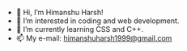 - 👋 Hi, I’m Himanshu Harsh!
- 👀 I’m interested in coding and web development.
- 🌱 I’m currently learning CSS and C++.
- 📫 My e-mail: himanshuharsh1999@gmail.com

<!---
himanharsh/himanharsh is a ✨ special ✨ repository because its `README.md` (this file) appears on your GitHub profile.
You can click the Preview link to take a look at your changes.
--->
